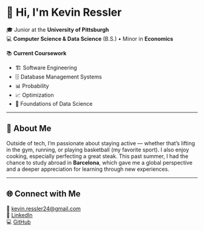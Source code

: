 # 👋 Hi, I'm Kevin Ressler  

🎓 Junior at the **University of Pittsburgh**  
💻 **Computer Science & Data Science** (B.S.) • Minor in **Economics**  

📚 **Current Coursework**  
- 🏗️ Software Engineering  
- 🗄️ Database Management Systems  
- 📊 Probability  
- 📈 Optimization  
- 📑 Foundations of Data Science  

---

## 📝 About Me  
Outside of tech, I’m passionate about staying active — whether that’s lifting in the gym, running, or playing basketball (my favorite sport). I also enjoy cooking, especially perfecting a great steak. This past summer, I had the chance to study abroad in **Barcelona**, which gave me a global perspective and a deeper appreciation for learning through new experiences.  

---

## 🌐 Connect with Me  
📧 [kevin.ressler24@gmail.com](mailto:kevin.ressler24@gmail.com)  
💼 [LinkedIn](https://www.linkedin.com/in/YOUR-LINK-HERE)  
💻 [GitHub](https://github.com/kevinressler)  
